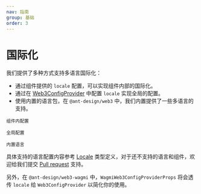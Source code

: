 ```yaml
---
nav: 指南
group: 基础
order: 3
---
```


# 国际化

我们提供了多种方式支持多语言国际化：

- 通过组件提供的 `locale` 配置，可以实现组件内部的国际化。
- 通过在 [Web3ConfigProvider](../../packages/web3/src/web3-config-provider/index.zh-CN.md) 中配置 `locale` 实现全局的配置。
- 使用内置的语言包，在 `@ant-design/web3` 中，我们内置提供了一些多语言的支持。

<code src="./demos/intl.tsx">组件内配置</code>

<code src="./demos/intl-with-provider.tsx">全局配置</code>

<code src="./demos/intl-with-builtin.tsx">内置语言</code>

具体支持的语言配置内容参考 [Locale](https://github.com/ant-design/ant-design-web3/blob/main/packages/common/src/locale/zh_CN.ts) 类型定义，对于还不支持的语言和组件，欢迎给我们提交 [Pull request](https://github.com/ant-design/ant-design-web3/pulls) 支持。

另外，在 `@ant-design/web3-wagmi` 中，`WagmiWeb3ConfigProviderProps` 将会透传 `locale` 给 `Web3ConfigProvider` 以简化你的使用。

